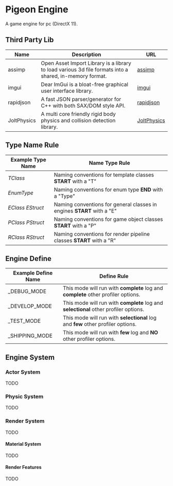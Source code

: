 # Pigeon Engine
A game engine for pc (DirectX 11).

## Third Party Lib
| Name |  Description | URL |
| ---- | ---- | ---- |
| assimp | Open Asset Import Library is a library to load various 3d file formats into a shared, in-memory format. | [assimp](https://github.com/assimp/assimp) |
| imgui | Dear ImGui is a bloat-free graphical user interface library. | [imgui](https://github.com/ocornut/imgui) |
| rapidjson | A fast JSON parser/generator for C++ with both SAX/DOM style API. | [rapidjson](https://github.com/Tencent/rapidjson/) |
| JoltPhysics | A multi core friendly rigid body physics and collision detection library. | [JoltPhysics](https://github.com/jrouwe/JoltPhysics) |

## Type Name Rule
| Example Type Name |  Name Type Rule |
| ---- | ---- |
| _TClass_ | Naming conventions for template classes **START** with a "T" |
| _EnumType_ | Naming conventions for enum type **END** with a "Type" |
| _EClass_ _EStruct_ | Naming conventions for general classes in engines **START** with a "E" |
| _PClass_ _PStruct_ | Naming conventions for game object classes **START** with a "P" |
| _RClass_ _RStruct_ | Naming conventions for render pipeline classes **START** with a "R" |

## Engine Define
| Example Define Name |  Define Rule |
| ---- | ---- |
| _DEBUG_MODE | This mode will run with **complete** log and **complete** other profiler options. |
| _DEVELOP_MODE | This mode will run with **complete** log and **selectional** other profiler options. |
| _TEST_MODE | This mode will run with **selectional** log and **few** other profiler options. |
| _SHIPPING_MODE | This mode will run with **few** log and **NO** other profiler options. |

## Engine System

### Actor System
TODO

### Physic System
TODO

### Render System
TODO
#### Material System
TODO
#### Render Features
TODO
